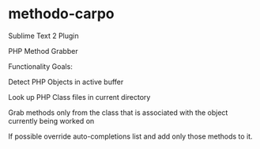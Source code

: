 methodo-carpo
=============

Sublime Text 2 Plugin

PHP Method Grabber

Functionality Goals:

Detect PHP Objects in active buffer

Look up PHP Class files in current directory

Grab methods only from the class that is associated with the object currently being worked on

If possible override auto-completions list and add only those methods to it. 